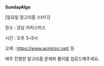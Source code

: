**SundayAlgo**

 [일요일 알고리즘 스터디]

장소 : 강남 커피스미스

시간 : 오후 3~5시

교재 : https://www.acmicpc.net/ 등

매주 진행한 알고리즘 문제와 풀이를 업로드해주세요.

